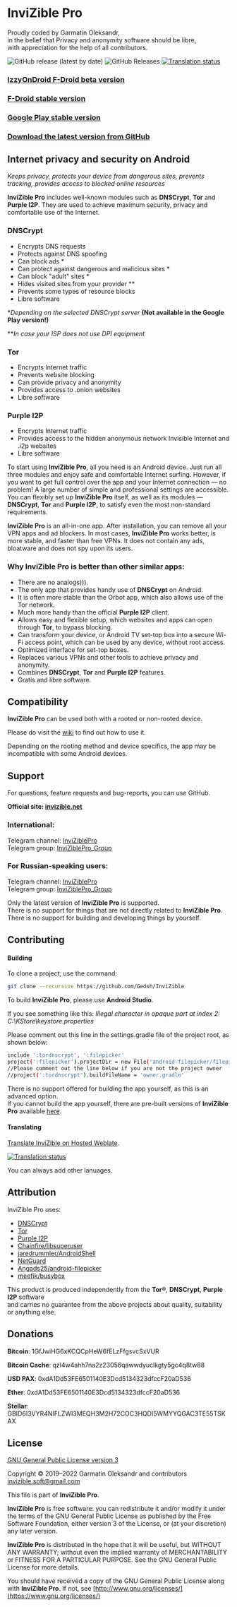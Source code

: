 # InviZible Pro

Proudly coded by Garmatin Oleksandr, \
in the belief that Privacy and anonymity software should be libre, \
with appreciation for the help of all contributors.

![GitHub release (latest by date)](https://img.shields.io/github/v/release/gedsh/invizible?style=plastic)
![GitHub Releases](https://img.shields.io/github/downloads/gedsh/invizible/latest/total?color=blue&style=plastic)
[![Translation status](https://hosted.weblate.org/widgets/invizible/-/invizible/svg-badge.svg)](https://hosted.weblate.org/engage/invizible/?utm_source=widget)

### [IzzyOnDroid F-Droid beta version](https://apt.izzysoft.de/fdroid/index/apk/pan.alexander.tordnscrypt)

### [F-Droid stable version](https://f-droid.org/packages/pan.alexander.tordnscrypt.stable/)

### [Google Play stable version](https://play.google.com/store/apps/details?id=pan.alexander.tordnscrypt.gp)

### [Download the latest version from GitHub](https://github.com/Gedsh/InviZible/releases/latest)

## Internet privacy and security on Android

*Keeps privacy, protects your device from dangerous sites, prevents tracking, provides access to blocked online resources*

**InviZible Pro** includes well-known modules such as **DNSCrypt**, **Tor** and **Purple I2P**.
They are used to achieve maximum security, privacy and comfortable use of the Internet.

### DNSCrypt
* Encrypts DNS requests
* Protects against DNS spoofing
* Can block ads *
* Can protect against dangerous and malicious sites *
* Can block "adult" sites *
* Hides visited sites from your provider **
* Prevents some types of resource blocks
* Libre software

**Depending on the selected DNSCrypt server*
**(Not available in the Google Play version!)**

***In case your ISP does not use DPI equipment*

### Tor
* Encrypts Internet traffic
* Prevents website blocking
* Can provide privacy and anonymity
* Provides access to .onion websites
* Libre software

### Purple I2P
* Encrypts Internet traffic
* Provides access to the hidden anonymous network Invisible Internet and .i2p websites
* Libre software

To start using **InviZible Pro**, all you need is an Android device.
Just run all three modules and enjoy safe and comfortable Internet surfing.
However, if you want to get full control over the app and your Internet connection — no problem!
A large number of simple and professional settings are accessible.
You can flexibly set up **InviZible Pro** itself, as well as its modules — **DNSCrypt**,
**Tor** and **Purple I2P**, to satisfy even the most non-standard requirements.

**InviZible Pro** is an all-in-one app.
 After installation, you can remove all your VPN apps and ad blockers.
 In most cases, **InviZible Pro** works better, is more stable, and faster than free VPNs.
 It does not contain any ads, bloatware and does not spy upon its users.
 
### Why InviZible Pro is better than other similar apps:
* There are no analogs))).
* The only app that provides handy use of **DNSCrypt** on Android.
* It is often more stable than the Orbot app, which also allows use of the Tor network.
* Much more handy than the official **Purple I2P** client.
* Allows easy and flexible setup, which websites and apps can open through **Tor**,
 to bypass blocking.
* Can transform your device, or Android TV set-top box into a secure Wi-Fi access point,
 which can be used by any device, without root access.
* Optimized interface for set-top boxes.
* Replaces various VPNs and other tools to achieve privacy and anonymity.
* Combines **DNSCrypt**, **Tor** and **Purple I2P** features.
* Gratis and libre software.

## Compatibility

**InviZible Pro** can be used both with a rooted or non-rooted device.

Please do visit the [wiki](https://github.com/Gedsh/InviZible/wiki) to find out how to use it.

Depending on the rooting method and device specifics, the app may be incompatible with some Android devices.

## Support

For questions, feature requests and bug-reports, you can use GitHub.

**Official site: [invizible.net](https://invizible.net)**

### International:

Telegram channel: [InviZiblePro](https://t.me/InviZiblePro) \
Telegram group: [InviZiblePro_Group](https://t.me/InviZiblePro_Group)

### For Russian-speaking users:

Telegram channel: [InviZiblePro](https://t.me/InviZibleProRus) \
Telegram group: [InviZiblePro_Group](https://t.me/InviZibleProRus_Group)

Only the latest version of **InviZible Pro** is supported. \
There is no support for things that are not directly related to **InviZible Pro**. \
There is no support for building and developing things by yourself.

## Contributing

#### Building
To clone a project, use the command:
```bash
git clone --recursive https://github.com/Gedsh/InviZible
```

To build **InviZible Pro**, please use **Android Studio**.

If you see something like this:
_Illegal character in opaque part at index 2: C:\KStore\keystore.properties_

Please comment out this line in the settings.gradle file of the project root, as shown below:

```bash
include ':tordnscrypt', ':filepicker'
project(':filepicker').projectDir = new File('android-filepicker/filepicker')
//Please comment out the line below if you are not the project owner
//project(':tordnscrypt').buildFileName = 'owner.gradle'
```

There is no support offered for building the app yourself, as this is an advanced option. \
If you cannot build the app yourself, there are pre-built versions of **InviZible Pro** available [here](https://github.com/Gedsh/InviZible/releases/latest).

#### Translating

[Translate InviZible on Hosted Weblate](https://hosted.weblate.org/engage/invizible/).

[![Translation status](https://hosted.weblate.org/widgets/invizible/-/multi-auto.svg)](https://hosted.weblate.org/engage/invizible/?utm_source=widget)

You can always add other lanuages.

## Attribution

InviZible Pro uses:

* [DNSCrypt](https://github.com/jedisct1/dnscrypt-proxy)
* [Tor](https://www.torproject.org/)
* [Purple I2P](https://github.com/PurpleI2P/i2pd)
* [Chainfire/libsuperuser](https://github.com/Chainfire/libsuperuser)
* [jaredrummler/AndroidShell](https://github.com/jaredrummler/AndroidShell)
* [NetGuard](https://github.com/M66B/NetGuard)
* [Angads25/android-filepicker](https://github.com/Angads25/android-filepicker)
* [meefik/busybox](https://github.com/meefik/busybox)

This product is produced independently from the **Tor®**, **DNSCrypt**, **Purple I2P** software \
and carries no guarantee from the above projects about quality, suitability or anything else.

## Donations

**Bitcoin**: 1GfJwiHG6xKCQCpHeW6fELzFfgsvcSxVUR

**Bitcoin Cache**: qzl4w4ahh7na2z23056qawwdyuclkgty5gc4q8tw88

**USD PAX**: 0xdA1Dd53FE6501140E3Dcd5134323dfccF20aD536

**Ether**: 0xdA1Dd53FE6501140E3Dcd5134323dfccF20aD536

**Stellar**: GBID6I3VYR4NIFLZWI3MEQH3M2H72COC3HQDI5WMYYQGAC3TE55TSKAX

## License

[GNU General Public License version 3](https://www.gnu.org/licenses/gpl-3.0.txt)

Copyright © 2019–2022 Garmatin Oleksandr and contributors \
invizible.soft@gmail.com

This file is part of **InviZible Pro**.

**InviZible Pro** is free software: you can redistribute it and/or modify it under the terms of the GNU General Public License as published by the Free Software Foundation, either version 3 of the License, or (at your discretion) any later version.

**InviZible Pro** is distributed in the hope that it will be useful, but WITHOUT ANY WARRANTY; without even the implied warranty of MERCHANTABILITY or FITNESS FOR A PARTICULAR PURPOSE. See the GNU General Public License for more details.

You should have received a copy of the GNU General Public License along with **InviZible Pro**. If not, see [http://www.gnu.org/licenses/](https://www.gnu.org/licenses/)
